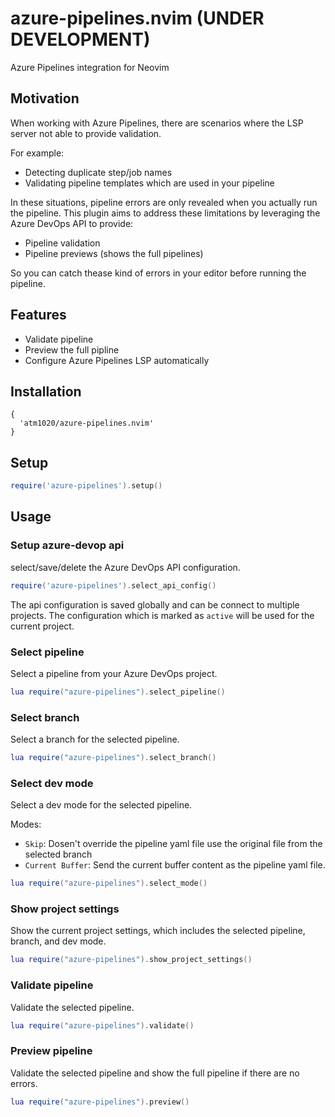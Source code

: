 # azure-pipelines.nvim (UNDER DEVELOPMENT)

Azure Pipelines integration for Neovim

## Motivation

When working with Azure Pipelines, there are scenarios where the LSP server not able to provide validation. 

For example:
- Detecting duplicate step/job names
- Validating pipeline templates which are used in your pipeline

In these situations, pipeline errors are only revealed when you actually run the pipeline. 
This plugin aims to address these limitations by leveraging the Azure DevOps API to provide:

- Pipeline validation 
- Pipeline previews (shows the full pipelines) 

So you can catch thease kind of errors in your editor before running the pipeline.

## Features

- Validate pipeline
- Preview the full pipline
- Configure Azure Pipelines LSP automatically

## Installation
```
{
  'atm1020/azure-pipelines.nvim'
}
```
## Setup
```lua
require('azure-pipelines').setup()
```

## Usage

### Setup azure-devop api
select/save/delete the Azure DevOps API configuration.
```lua
require('azure-pipelines').select_api_config()
```

The api configuration is saved globally and can be connect to multiple projects.
The configuration  which is marked as `active` will be used for the current project.


### Select pipeline
Select a pipeline from your Azure DevOps project.

```lua
lua require("azure-pipelines").select_pipeline()
```

### Select branch
Select a branch for the selected pipeline. 


```lua
lua require("azure-pipelines").select_branch()
```
### Select dev mode
Select a dev mode for the selected pipeline.

Modes:
- `Skip`: Dosen't override the pipeline yaml file use the original file from the selected branch
- `Current Buffer`: Send the current buffer content as the pipeline yaml file.

```lua
lua require("azure-pipelines").select_mode()
```

### Show project settings
Show the current project settings, which includes the selected pipeline, branch, and dev mode.

```lua
lua require("azure-pipelines").show_project_settings()
```

### Validate pipeline
Validate the selected pipeline.

```lua
lua require("azure-pipelines").validate()
```

### Preview pipeline
Validate the selected pipeline and show the full pipeline if there are no errors.
```lua
lua require("azure-pipelines").preview()
```
